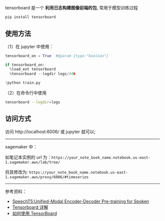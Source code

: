
tensorboard 是一个 **利用日志构建图像前端的包**, 常用于模型训练过程


```bash
pip install tensorboard 
```

## 使用方法

（1）在 jupyter 中使用：


```python
tensorboard_on = True  #@param {type:"boolean"}

if tensorboard_on:
  %load_ext tensorboard
  %tensorboard --logdir logs/44k

!python train.py
```


（2）在命令行中使用

```bash
tensorboard --logdir=logs
```


## 访问方式

访问 http://localhost:6006/ 或 jupyter 就可以;


----------

sagemaker 中：

如笔记本实例的 url 为：`https://your_note_book_name.notebook.us-east-1.sagemaker.aws/lab/tree/`

将其修改为: `https://your_note_book_name.notebook.us-east-1.sagemaker.aws/proxy/6006/#timeseries`


---------


参考资料：
- [SpeechT5:Unified-Modal Encoder-Decoder Pre-training for Spoken](https://www.bilibili.com/read/cv14105591)
- [Tensorboard 详解](https://zhuanlan.zhihu.com/p/36946874)
- [如何使用 TensorBoard](https://dl.ypw.io/how-to-use-tensorboard/)

